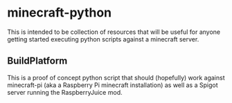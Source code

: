 # minecraft-python

This is intended to be collection of resources that will be useful for anyone getting started executing python scripts against a minecraft server.

## BuildPlatform

This is a proof of concept python script that should (hopefully) work against minecraft-pi (aka a Raspberry Pi minecraft installation) as well as a Spigot server running the RaspberryJuice mod.
